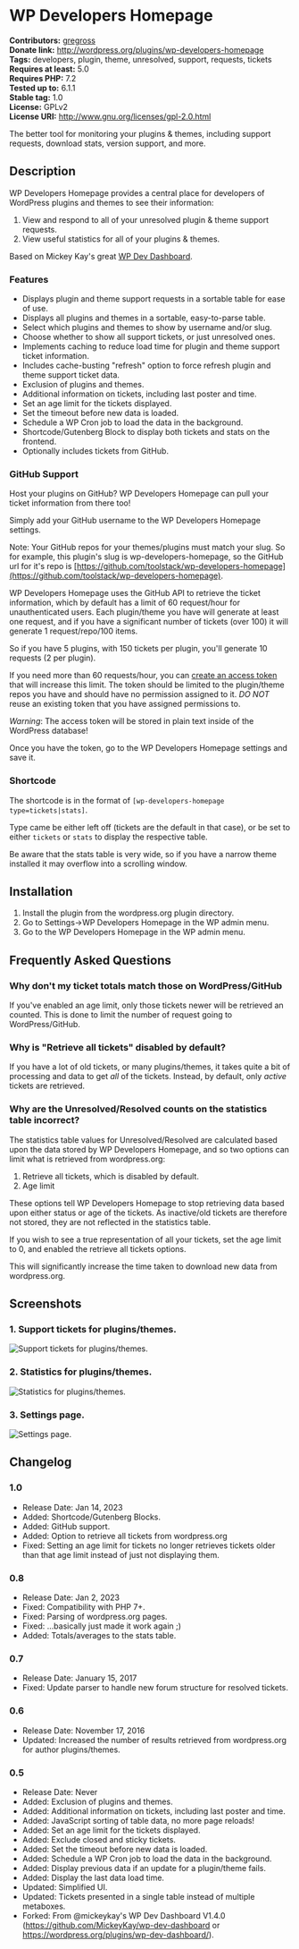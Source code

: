 # WP Developers Homepage #
**Contributors:** [gregross](https://profiles.wordpress.org/gregross/)  
**Donate link:** http://wordpress.org/plugins/wp-developers-homepage  
**Tags:** developers, plugin, theme, unresolved, support, requests, tickets  
**Requires at least:** 5.0  
**Requires PHP:** 7.2  
**Tested up to:** 6.1.1  
**Stable tag:** 1.0  
**License:** GPLv2  
**License URI:** http://www.gnu.org/licenses/gpl-2.0.html  

The better tool for monitoring your plugins & themes, including support requests, download stats, version support, and more.

## Description ##

WP Developers Homepage provides a central place for developers of WordPress plugins and themes to see their information:

1. View and respond to all of your unresolved plugin & theme support requests.
2. View useful statistics for all of your plugins & themes.

Based on Mickey Kay's great [WP Dev Dashboard](https://wordpress.org/plugins/wp-dev-dashboard/).

### Features ###
* Displays plugin and theme support requests in a sortable table for ease of use.
* Displays all plugins and themes in a sortable, easy-to-parse table.
* Select which plugins and themes to show by username and/or slug.
* Choose whether to show all support tickets, or just unresolved ones.
* Implements caching to reduce load time for plugin and theme support ticket information.
* Includes cache-busting "refresh" option to force refresh plugin and theme support ticket data.
* Exclusion of plugins and themes.
* Additional information on tickets, including last poster and time.
* Set an age limit for the tickets displayed.
* Set the timeout before new data is loaded.
* Schedule a WP Cron job to load the data in the background.
* Shortcode/Gutenberg Block to display both tickets and stats on the frontend.
* Optionally includes tickets from GitHub.

### GitHub Support ###

Host your plugins on GitHub?  WP Developers Homepage can pull your ticket information from there too!

Simply add your GitHub username to the WP Developers Homepage settings.

Note: Your GitHub repos for your themes/plugins must match your slug.  So for example, this plugin's slug is wp-developers-homepage, so the GitHub url for it's repo is [https://github.com/toolstack/wp-developers-homepage](https://github.com/toolstack/wp-developers-homepage).

WP Developers Homepage uses the GitHub API to retrieve the ticket information, which by default has a limit of 60 request/hour for unauthenticated users.  Each plugin/theme you have will generate at least one request, and if you have a significant number of tickets (over 100) it will generate 1 request/repo/100 items.

So if you have 5 plugins, with 150 tickets per plugin, you'll generate 10 requests (2 per plugin).

If you need more than 60 requests/hour, you can [create an access token](https://github.com/settings/tokens/?type=beta) that will increase this limit.  The token should be limited to the plugin/theme repos you have and should have no permission assigned to it.  *DO NOT* reuse an existing token that you have assigned permissions to.

*Warning*: The access token will be stored in plain text inside of the WordPress database!

Once you have the token, go to the WP Developers Homepage settings and save it.

### Shortcode ###

The shortcode is in the format of `[wp-developers-homepage type=tickets|stats]`.

Type came be either left off (tickets are the default in that case), or be set to either `tickets` or `stats` to display the respective table.

Be aware that the stats table is very wide, so if you have a narrow theme installed it may overflow into a scrolling window.

## Installation ##

1. Install the plugin from the wordpress.org plugin directory.
2. Go to Settings->WP Developers Homepage in the WP admin menu.
3. Go to the WP Developers Homepage in the WP admin menu.

## Frequently Asked Questions ##

### Why don't my ticket totals match those on WordPress/GitHub ###

If you've enabled an age limit, only those tickets newer will be retrieved an counted.  This is done to limit the number of request going to WordPress/GitHub.

### Why is "Retrieve all tickets" disabled by default? ###

If you have a lot of old tickets, or many plugins/themes, it takes quite a bit of processing and data to get *all* of the tickets.  Instead, by default, only *active* tickets are retrieved.

### Why are the Unresolved/Resolved counts on the statistics table incorrect? ###

The statistics table values for Unresolved/Resolved are calculated based upon the data stored by WP Developers Homepage, and so two options can limit what is retrieved from wordpress.org:

1. Retrieve all tickets, which is disabled by default.
2. Age limit

These options tell WP Developers Homepage to stop retrieving data based upon either status or age of the tickets.  As inactive/old tickets are therefore not stored, they are not reflected in the statistics table.

If you wish to see a true representation of all your tickets, set the age limit to 0, and enabled the retrieve all tickets options.

This will significantly increase the time taken to download new data from wordpress.org.

## Screenshots ##

### 1. Support tickets for plugins/themes. ###
![Support tickets for plugins/themes.](assets/screenshot-1.png)

### 2. Statistics for plugins/themes. ###
![Statistics for plugins/themes.](assets/screenshot-2.png)

### 3. Settings page. ###
![Settings page.](assets/screenshot-3.png)


## Changelog ##
### 1.0 ###
* Release Date: Jan 14, 2023
* Added: Shortcode/Gutenberg Blocks.
* Added: GitHub support.
* Added: Option to retrieve all tickets from wordpress.org
* Fixed: Setting an age limit for tickets no longer retrieves tickets older than that age limit instead of just not displaying them.

### 0.8 ###
* Release Date: Jan 2, 2023
* Fixed: Compatibility with PHP 7+.
* Fixed: Parsing of wordpress.org pages.
* Fixed: ...basically just made it work again ;)
* Added: Totals/averages to the stats table.

### 0.7 ###
* Release Date: January 15, 2017
* Fixed: Update parser to handle new forum structure for resolved tickets.

### 0.6 ###
* Release Date: November 17, 2016
* Updated: Increased the number of results retrieved from wordpress.org for author plugins/themes.

### 0.5 ###
* Release Date: Never
* Added: Exclusion of plugins and themes.
* Added: Additional information on tickets, including last poster and time.
* Added: JavaScript sorting of table data, no more page reloads!
* Added: Set an age limit for the tickets displayed.
* Added: Exclude closed and sticky tickets.
* Added: Set the timeout before new data is loaded.
* Added: Schedule a WP Cron job to load the data in the background.
* Added: Display previous data if an update for a plugin/theme fails.
* Added: Display the last data load time.
* Updated: Simplified UI.
* Updated: Tickets presented in a single table instead of multiple metaboxes.
* Forked: From @mickeykay's WP Dev Dashboard V1.4.0 (https://github.com/MickeyKay/wp-dev-dashboard or https://wordpress.org/plugins/wp-dev-dashboard/).


